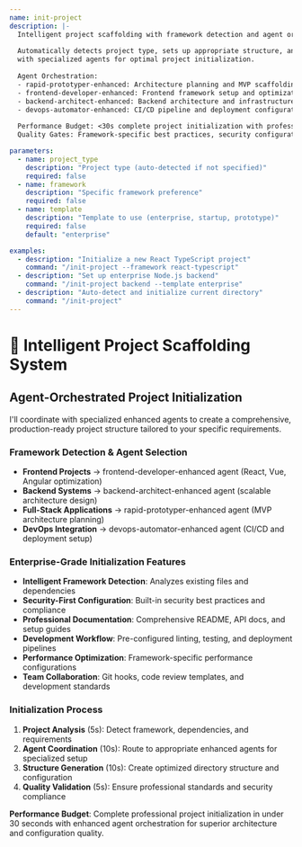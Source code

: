 ```yaml
---
name: init-project
description: |-
  Intelligent project scaffolding with framework detection and agent orchestration.
  
  Automatically detects project type, sets up appropriate structure, and coordinates
  with specialized agents for optimal project initialization.
  
  Agent Orchestration:
  - rapid-prototyper-enhanced: Architecture planning and MVP scaffolding
  - frontend-developer-enhanced: Frontend framework setup and optimization
  - backend-architect-enhanced: Backend architecture and infrastructure design
  - devops-automator-enhanced: CI/CD pipeline and deployment configuration
  
  Performance Budget: <30s complete project initialization with professional structure
  Quality Gates: Framework-specific best practices, security configuration, professional documentation

parameters:
  - name: project_type
    description: "Project type (auto-detected if not specified)"
    required: false
  - name: framework
    description: "Specific framework preference"
    required: false
  - name: template
    description: "Template to use (enterprise, startup, prototype)"
    required: false
    default: "enterprise"

examples:
  - description: "Initialize a new React TypeScript project"
    command: "/init-project --framework react-typescript"
  - description: "Set up enterprise Node.js backend"
    command: "/init-project backend --template enterprise"
  - description: "Auto-detect and initialize current directory"
    command: "/init-project"
---
```


# 🚀 Intelligent Project Scaffolding System

## Agent-Orchestrated Project Initialization

I'll coordinate with specialized enhanced agents to create a comprehensive, production-ready project structure tailored to your specific requirements.

### Framework Detection & Agent Selection
- **Frontend Projects** → frontend-developer-enhanced agent (React, Vue, Angular optimization)
- **Backend Systems** → backend-architect-enhanced agent (scalable architecture design)
- **Full-Stack Applications** → rapid-prototyper-enhanced agent (MVP architecture planning)
- **DevOps Integration** → devops-automator-enhanced agent (CI/CD and deployment setup)

### Enterprise-Grade Initialization Features
- **Intelligent Framework Detection**: Analyzes existing files and dependencies
- **Security-First Configuration**: Built-in security best practices and compliance
- **Professional Documentation**: Comprehensive README, API docs, and setup guides
- **Development Workflow**: Pre-configured linting, testing, and deployment pipelines
- **Performance Optimization**: Framework-specific performance configurations
- **Team Collaboration**: Git hooks, code review templates, and development standards

### Initialization Process
1. **Project Analysis** (5s): Detect framework, dependencies, and requirements
2. **Agent Coordination** (10s): Route to appropriate enhanced agents for specialized setup
3. **Structure Generation** (10s): Create optimized directory structure and configuration
4. **Quality Validation** (5s): Ensure professional standards and security compliance

**Performance Budget**: Complete professional project initialization in under 30 seconds with enhanced agent orchestration for superior architecture and configuration quality.
